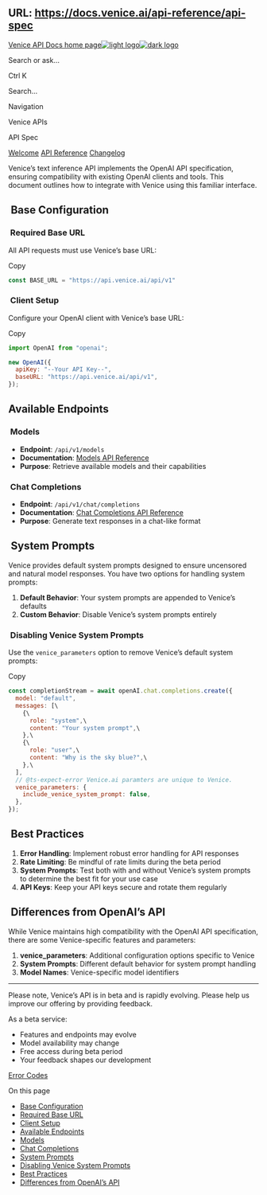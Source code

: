 URL: https://docs.venice.ai/api-reference/api-spec
---
[Venice API Docs home page![light logo](https://mintlify.s3.us-west-1.amazonaws.com/veniceai/logo/light.svg)![dark logo](https://mintlify.s3.us-west-1.amazonaws.com/veniceai/logo/dark.svg)](/)

Search or ask...

Ctrl K

Search...

Navigation

Venice APIs

API Spec

[Welcome](/welcome/about-venice) [API Reference](/api-reference/api-spec) [Changelog](/changelog/api-updates)

Venice’s text inference API implements the OpenAI API specification, ensuring compatibility with existing OpenAI clients and tools. This document outlines how to integrate with Venice using this familiar interface.

## [​](\#base-configuration)  Base Configuration

### [​](\#required-base-url)  Required Base URL

All API requests must use Venice’s base URL:

Copy

```javascript
const BASE_URL = "https://api.venice.ai/api/v1"

```

### [​](\#client-setup)  Client Setup

Configure your OpenAI client with Venice’s base URL:

Copy

```javascript
import OpenAI from "openai";

new OpenAI({
  apiKey: "--Your API Key--",
  baseURL: "https://api.venice.ai/api/v1",
});

```

## [​](\#available-endpoints)  Available Endpoints

### [​](\#models)  Models

- **Endpoint**: `/api/v1/models`
- **Documentation**: [Models API Reference](/api-reference/endpoint/models/list)
- **Purpose**: Retrieve available models and their capabilities

### [​](\#chat-completions)  Chat Completions

- **Endpoint**: `/api/v1/chat/completions`
- **Documentation**: [Chat Completions API Reference](/api-reference/endpoint/chat/completions)
- **Purpose**: Generate text responses in a chat-like format

## [​](\#system-prompts)  System Prompts

Venice provides default system prompts designed to ensure uncensored and natural model responses. You have two options for handling system prompts:

1. **Default Behavior**: Your system prompts are appended to Venice’s defaults
2. **Custom Behavior**: Disable Venice’s system prompts entirely

### [​](\#disabling-venice-system-prompts)  Disabling Venice System Prompts

Use the `venice_parameters` option to remove Venice’s default system prompts:

Copy

```javascript
const completionStream = await openAI.chat.completions.create({
  model: "default",
  messages: [\
    {\
      role: "system",\
      content: "Your system prompt",\
    },\
    {\
      role: "user",\
      content: "Why is the sky blue?",\
    },\
  ],
  // @ts-expect-error Venice.ai paramters are unique to Venice.
  venice_parameters: {
    include_venice_system_prompt: false,
  },
});

```

## [​](\#best-practices)  Best Practices

1. **Error Handling**: Implement robust error handling for API responses
2. **Rate Limiting**: Be mindful of rate limits during the beta period
3. **System Prompts**: Test both with and without Venice’s system prompts to determine the best fit for your use case
4. **API Keys**: Keep your API keys secure and rotate them regularly

## [​](\#differences-from-openais-api)  Differences from OpenAI’s API

While Venice maintains high compatibility with the OpenAI API specification, there are some Venice-specific features and parameters:

1. **venice\_parameters**: Additional configuration options specific to Venice
2. **System Prompts**: Different default behavior for system prompt handling
3. **Model Names**: Venice-specific model identifiers

* * *

Please note, Venice’s API is in beta and is rapidly evolving. Please help us improve our offering by providing
feedback.

As a beta service:

- Features and endpoints may evolve
- Model availability may change
- Free access during beta period
- Your feedback shapes our development

[Error Codes](/api-reference/error-codes)

On this page

- [Base Configuration](#base-configuration)
- [Required Base URL](#required-base-url)
- [Client Setup](#client-setup)
- [Available Endpoints](#available-endpoints)
- [Models](#models)
- [Chat Completions](#chat-completions)
- [System Prompts](#system-prompts)
- [Disabling Venice System Prompts](#disabling-venice-system-prompts)
- [Best Practices](#best-practices)
- [Differences from OpenAI’s API](#differences-from-openais-api)